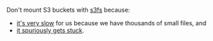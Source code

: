 Don't mount S3 buckets with [s3fs](https://github.com/s3fs-fuse/s3fs-fuse) because:

* [it's very slow](https://serverfault.com/questions/396100/s3fs-performance-improvements-or-alternative)
  for us because we have thousands of small files, and
* [it spuriously gets stuck](https://github.com/s3fs-fuse/s3fs-fuse/issues/441).
